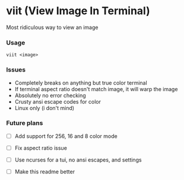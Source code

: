 # viit (View Image In Terminal)
Most ridiculous way to view an image

### Usage

`viit <image>`

### Issues

- Completely breaks on anything but true color terminal
- If terminal aspect ratio doesn't match image, it will warp the image
- Absolutely no error checking
- Crusty ansi escape codes for color
- Linux only (i don't mind)

### Future plans
- [ ] Add support for 256, 16 and 8 color mode
- [ ] Fix aspect ratio issue
- [ ] Use ncurses for a tui, no ansi escapes, and settings
- [ ] Make this readme better

